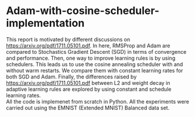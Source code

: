 # Adam-with-cosine-scheduler-implementation
This report is motivated by different discussions on https://arxiv.org/pdf/1711.05101.pdf. In here, RMSProp and Adam are compared to Stochastics Gradient Descent (SGD) in terms of convergence and performance. Then,  one way to improve learning rules is by using schedulers. This leads us to use the cosine annealing scheduler with and without warm restarts. We compare them with constant learning rates for both SGD and Adam. Finally, the differences raised by https://arxiv.org/pdf/1711.05101.pdf between L2 and weight decay in adaptive learning rules are explored by using constant and schedule learning rates.  
All the code is implemenet from scratch in Python. All the experiments were carried out using the EMNIST (Extended MNIST) Balanced data set.  

